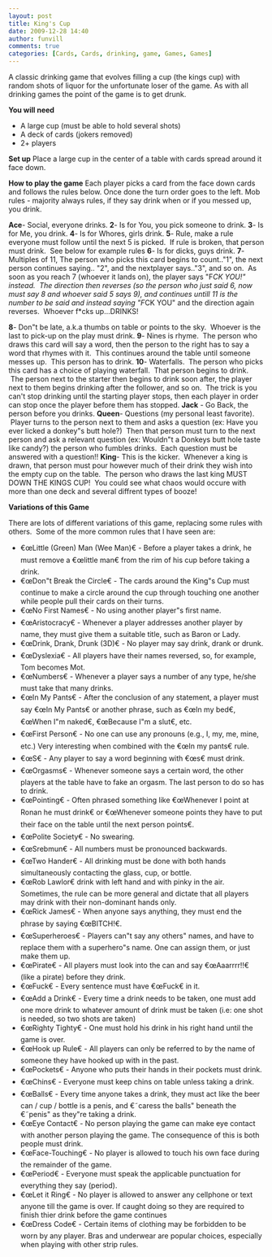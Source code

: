 ```yaml
---
layout: post
title: King's Cup
date: 2009-12-28 14:40
author: funvill
comments: true
categories: [Cards, Cards, drinking, game, Games, Games]
---
```

A classic drinking game that evolves filling a cup (the kings cup) with random shots of liquor for the unfortunate loser of the game.
As with all drinking games the point of the game is to get drunk.

<strong>You will need</strong>
<ul>
	<li>A large cup (must be able to hold several shots)</li>
	<li>A deck of cards (jokers removed)</li>
	<li>2+ players</li>
</ul>
<strong>Set up</strong>
Place a large cup in the center of a table with cards spread around it face down.

<strong>How to play the game</strong>
Each player picks a card from the face down cards and follows the rules below.
Once done the turn order goes to the left.
Mob rules - majority always rules, if they say drink when or if you messed up, you drink.

<strong>Ace</strong>- Social, everyone drinks.
<strong> 2</strong>- Is for You, you pick someone to drink.
<strong> 3</strong>- Is for Me, you drink.
<strong> 4</strong>- Is for Whores, girls drink.
<strong> 5</strong>- Rule, make a rule everyone must follow until the next 5 is picked.  If rule is broken, that person must drink.  See below for example rules
<strong> 6</strong>- Is for dicks, guys drink.
<strong> 7</strong>- Multiples of 11, The person who picks this card begins to count.."1", the next person continues saying.. "2", and the nextplayer says.."3", and so on.  As soon as you reach 7 (whoever it lands on), the player says "F*CK YOU!" instead.  The direction then reverses (so the person who just said 6, now must say 8 and whoever said 5 says 9), and continues untill 11 is the number to be said and instead saying "F*CK YOU" and the direction again reverses.  Whoever f*cks up...DRINKS!

<strong> 8</strong>- Don&quot;t be late, a.k.a thumbs on table or points to the sky.  Whoever is the last to pick-up on the play must drink.
<strong> 9</strong>- Nines is rhyme.  The person who draws this card will say a word, then the person to the right has to say a word that rhymes with it.  This continues around the table until someone messes up.  This person has to drink.
<strong> 10</strong>- Waterfalls.  The person who picks this card has a choice of playing waterfall.  That person begins to drink.  The person next to the starter then begins to drink soon after, the player next to them begins drinking after the follower, and so on.  The trick is you can't stop drinking until the starting player stops, then each player in order can stop once the player before them has stopped.
<strong> Jack</strong> - Go Back, the person before you drinks.
<strong> Queen</strong>- Questions (my personal least favorite).  Player turns to the person next to them and asks a question (ex: Have you ever licked a donkey&quot;s butt hole?)  Then that person must turn to the next person and ask a relevant question (ex: Wouldn&quot;t a Donkeys butt hole taste like candy?) the person who fumbles drinks.  Each question must be answered with a question!!
<strong> King</strong>- This is the kicker.  Whenever a king is drawn, that person must pour however much of their drink they wish into the empty cup on the table.  The person who draws the last king MUST DOWN THE KINGS CUP!  You could see what chaos would occure with more than one deck and several diffrent types of booze!

<strong>Variations of this Game</strong>

<strong><span style="font-weight: normal;">There are lots of different variations of this game, replacing some rules with others.  Some of the more common rules that I have seen are:</span></strong>
<ul>
	<li>€œLittle (Green) Man (Wee Man)€ - Before a player takes a drink, he must remove a €œlittle man€ from the rim of his cup before taking a drink.</li>
	<li>€œDon&quot;t Break the Circle€ - The cards around the King&quot;s Cup must continue to make a circle around the cup through touching one another while people pull their cards on their turns.</li>
	<li>€œNo First Names€ - No using another player&quot;s first name.</li>
	<li>€œAristocracy€ - Whenever a player addresses another player by name, they must give them a suitable title, such as Baron or Lady.</li>
	<li>€œDrink, Drank, Drunk (3D)€ - No player may say drink, drank or drunk.</li>
	<li>€œDyslexia€ - All players have their names reversed, so, for example, Tom becomes Mot.</li>
	<li>€œNumbers€ - Whenever a player says a number of any type, he/she must take that many drinks.</li>
	<li>€œIn My Pants€ - After the conclusion of any statement, a player must say €œIn My Pants€ or another phrase, such as €œIn my bed€, €œWhen I&quot;m naked€, €œBecause I&quot;m a slut€, etc.</li>
	<li>€œFirst Person€ - No one can use any pronouns (e.g., I, my, me, mine, etc.) Very interesting when combined with the €œIn my pants€ rule.</li>
	<li>€œS€ - Any player to say a word beginning with €œs€ must drink.</li>
	<li>€œOrgasms€ - Whenever someone says a certain word, the other players at the table have to fake an orgasm. The last person to do so has to drink.</li>
	<li>€œPointing€ - Often phrased something like €œWhenever I point at Ronan he must drink€ or €œWhenever someone points they have to put their face on the table until the next person points€.</li>
	<li>€œPolite Society€ - No swearing.</li>
	<li>€œSrebmun€ - All numbers must be pronounced backwards.</li>
	<li>€œTwo Hander€ - All drinking must be done with both hands simultaneously contacting the glass, cup, or bottle.</li>
	<li>€œRob Lawlor€ drink with left hand and with pinky in the air. Sometimes, the rule can be more general and dictate that all players may drink with their non-dominant hands only.</li>
	<li>€œRick James€ - When anyone says anything, they must end the phrase by saying €œBITCH!€.</li>
	<li>€œSuperheroes€ - Players can&quot;t say any others&quot; names, and have to replace them with a superhero&quot;s name. One can assign them, or just make them up.</li>
	<li>€œPirate€ - All players must look into the can and say €œAaarrrr!!€ (like a pirate) before they drink.</li>
	<li>€œFuck€ - Every sentence must have €œFuck€ in it.</li>
	<li>€œAdd a Drink€ - Every time a drink needs to be taken, one must add one more drink to whatever amount of drink must be taken (i.e: one shot is needed, so two shots are taken)</li>
	<li>€œRighty Tighty€ - One must hold his drink in his right hand until the game is over.</li>
	<li>€œHook up Rule€ - All players can only be referred to by the name of someone they have hooked up with in the past.</li>
	<li>€œPockets€ - Anyone who puts their hands in their pockets must drink.</li>
	<li>€œChins€ - Everyone must keep chins on table unless taking a drink.</li>
	<li>€œBalls€ - Every time anyone takes a drink, they must act like the beer can / cup / bottle is a penis, and €˜caress the balls&quot; beneath the €˜penis&quot; as they&quot;re taking a drink.</li>
	<li>€œEye Contact€ - No person playing the game can make eye contact with another person playing the game. The consequence of this is both people must drink.</li>
	<li>€œFace-Touching€ - No player is allowed to touch his own face during the remainder of the game.</li>
	<li>€œPeriod€ - Everyone must speak the applicable punctuation for everything they say (period).</li>
	<li>€œLet it Ring€ - No player is allowed to answer any cellphone or text anyone till the game is over. If caught doing so they are required to finish thier drink before the game continues</li>
	<li>€œDress Code€ - Certain items of clothing may be forbidden to be worn by any player. Bras and underwear are popular choices, especially when playing with other strip rules.</li>
</ul>
